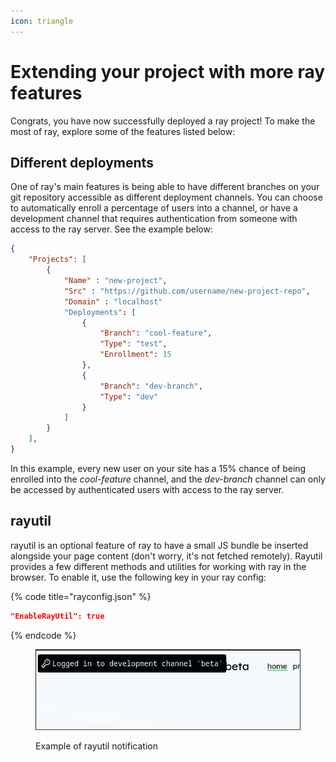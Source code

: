 ```yaml
---
icon: triangle
---
```


# Extending your project with more ray features

Congrats, you have now successfully deployed a ray project! To make the most of ray, explore some of the features listed below:

## Different deployments

One of ray's main features is being able to have different branches on your git repository accessible as different deployment channels. You can choose to automatically enroll a percentage of users into a channel, or have a development channel that requires authentication from someone with access to the ray server. See the example below:

```json
{
    "Projects": [
        {
            "Name" : "new-project",
            "Src" : "https://github.com/username/new-project-repo",
            "Domain" : "localhost"
            "Deployments": [
                {
                    "Branch": "cool-feature",
                    "Type": "test",
                    "Enrollment": 15
                },
                {
                    "Branch": "dev-branch",
                    "Type": "dev"
                }
            ]
        }
    ],
}
```

In this example, every new user on your site has a 15% chance of being enrolled into the _cool-feature_ channel, and the _dev-branch_ channel can only be accessed by authenticated users with access to the ray server.

## rayutil

rayutil is an optional feature of ray to have a small JS bundle be inserted alongside your page content (don't worry, it's not fetched remotely). Rayutil provides a few different methods and utilities for working with ray in the browser. To enable it, use the following key in your ray config:

{% code title="rayconfig.json" %}
```json
"EnableRayUtil": true
```
{% endcode %}

<figure><img src="../../.gitbook/assets/bild.png" alt=""><figcaption><p>Example of rayutil notification</p></figcaption></figure>
